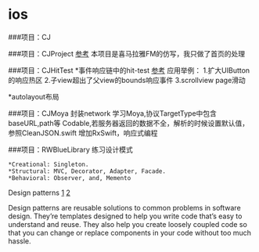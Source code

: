 # ios
###项目：CJ

###项目：CJProject
[参考](https://github.com/daomoer/XMLYFM)
本项目是喜马拉雅FM的仿写，我只做了首页的处理


###项目：CJHitTest
*事件响应链中的hit-test
[参考](https://www.jianshu.com/p/d8512dff2b3e)
应用举例：
1.扩大UIButton的响应热区
2.子view超出了父view的bounds响应事件
3.scrollview page滑动

*autolayout布局


###项目：CJMoya
封装network
学习Moya,协议TargetType中包含baseURL,path等
Codable,若服务器返回的数据不全，解析的时候设置默认值，参照CleanJSON.swift
增加RxSwift，响应式编程


###项目：RWBlueLibrary
练习设计模式
```
*Creational: Singleton.
*Structural: MVC, Decorator, Adapter, Facade.
*Behavioral: Observer, and, Memento
```

Design patterns [1](https://www.raywenderlich.com/477-design-patterns-on-ios-using-swift-part-1-2) [2](https://www.raywenderlich.com/476-design-patterns-on-ios-using-swift-part-2-2)

Design patterns are reusable solutions to common problems in software design. They’re templates designed to help you write code that’s easy to understand and reuse. They also help you create loosely coupled code so that you can change or replace components in your code without too much hassle.
